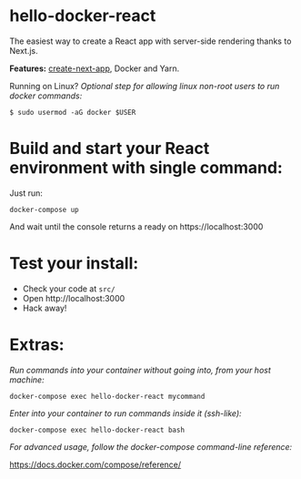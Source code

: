 # hello-docker-react
The easiest way to create a React app with server-side rendering thanks to Next.js.

**Features:** <a href="https://open.segment.com/create-next-app">create-next-app</a>, Docker and Yarn.

Running on Linux? _Optional step for allowing linux non-root users to run docker commands:_

```
$ sudo usermod -aG docker $USER
```

# Build and start your React environment with single command:

Just run:

```
docker-compose up
```

And wait until the console returns a ready on https://localhost:3000


# Test your install:

* Check your code at `src/` 
* Open http://localhost:3000
* Hack away!

# Extras:

_Run commands into your container without going into, from your host machine:_

```
docker-compose exec hello-docker-react mycommand
```

_Enter into your container to run commands inside it (ssh-like):_

```
docker-compose exec hello-docker-react bash
```

_For advanced usage, follow the docker-compose command-line reference:_

https://docs.docker.com/compose/reference/
